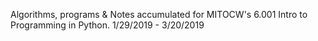 Algorithms, programs & Notes accumulated for MITOCW's 6.001 Intro to Programming in Python.
1/29/2019 - 3/20/2019
